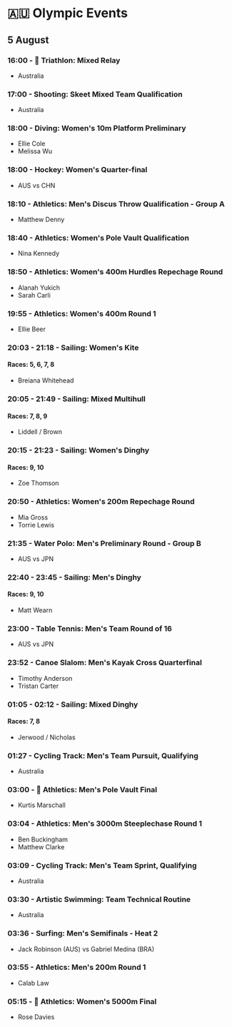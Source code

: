 # 🇦🇺 Olympic Events

## 5 August

### 16:00 - 🏅 Triathlon: Mixed Relay
* Australia

### 17:00 - Shooting: Skeet Mixed Team Qualification
* Australia

### 18:00 - Diving: Women's 10m Platform Preliminary
* Ellie Cole
* Melissa Wu

### 18:00 - Hockey: Women's Quarter-final
* AUS vs CHN

### 18:10 - Athletics: Men's Discus Throw Qualification - Group A
* Matthew Denny

### 18:40 - Athletics: Women's Pole Vault Qualification
* Nina Kennedy

### 18:50 - Athletics: Women's 400m Hurdles Repechage Round
* Alanah Yukich
* Sarah Carli

### 19:55 - Athletics: Women's 400m Round 1
* Ellie Beer

### 20:03 - 21:18 - Sailing: Women's Kite
#### Races: 5, 6, 7, 8
* Breiana Whitehead

### 20:05 - 21:49 - Sailing: Mixed Multihull
#### Races: 7, 8, 9
* Liddell / Brown

### 20:15 - 21:23 - Sailing: Women's Dinghy
#### Races: 9, 10
* Zoe Thomson

### 20:50 - Athletics: Women's 200m Repechage Round
* Mia Gross
* Torrie Lewis

### 21:35 - Water Polo: Men's Preliminary Round - Group B
* AUS vs JPN

### 22:40 - 23:45 - Sailing: Men's Dinghy
#### Races: 9, 10
* Matt Wearn

### 23:00 - Table Tennis: Men's Team Round of 16
* AUS vs JPN

### 23:52 - Canoe Slalom: Men's Kayak Cross Quarterfinal
* Timothy Anderson
* Tristan Carter

### 01:05 - 02:12 - Sailing: Mixed Dinghy
#### Races: 7, 8
* Jerwood / Nicholas

### 01:27 - Cycling Track: Men's Team Pursuit, Qualifying
* Australia

### 03:00 - 🏅 Athletics: Men's Pole Vault Final
* Kurtis Marschall

### 03:04 - Athletics: Men's 3000m Steeplechase Round 1
* Ben Buckingham
* Matthew Clarke

### 03:09 - Cycling Track: Men's Team Sprint, Qualifying
* Australia

### 03:30 - Artistic Swimming: Team Technical Routine
* Australia

### 03:36 - Surfing: Men's Semifinals - Heat 2
* Jack Robinson (AUS) vs Gabriel Medina (BRA)

### 03:55 - Athletics: Men's 200m Round 1
* Calab Law

### 05:15 - 🏅 Athletics: Women's 5000m Final
* Rose Davies

